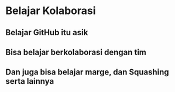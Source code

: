 # Belajar Kolaborasi

## Belajar GitHub itu asik
## Bisa belajar berkolaborasi dengan tim
## Dan juga bisa belajar marge, dan Squashing serta lainnya
